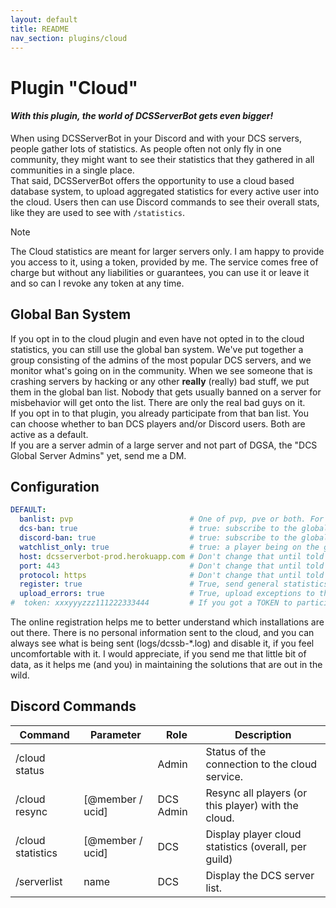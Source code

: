 ```yaml
---
layout: default
title: README
nav_section: plugins/cloud
---
```


# Plugin "Cloud"
#### _With this plugin, the world of DCSServerBot gets even bigger!_
When using DCSServerBot in your Discord and with your DCS servers, people gather lots of statistics. As people often 
not only fly in one community, they might want to see their statistics that they gathered in all communities in a 
single place.</br>
That said, DCSServerBot offers the opportunity to use a cloud based database system, to upload aggregated statistics
for every active user into the cloud. Users then can use Discord commands to see their overall stats, like they are
used to see with `/statistics`.

> [!NOTE]
> The Cloud statistics are meant for larger servers only. I am happy to provide you access to it, using a token, provided 
> by me. The service comes free of charge but without any liabilities or guarantees, you can use it or leave it and so 
> can I revoke any token at any time.

## Global Ban System
If you opt in to the cloud plugin and even have not opted in to the cloud statistics, you can still use the global ban
system. We've put together a group consisting of the admins of the most popular DCS servers, and we monitor what's going
on in the community. When we see someone that is crashing servers by hacking or any other **really** (really) bad stuff,
we put them in the global ban list. Nobody that gets usually banned on a server for misbehavior will get onto the list.
There are only the real bad guys on it.</br>
If you opt in to that plugin, you already participate from that ban list. You can choose whether to ban DCS players 
and/or Discord users. Both are active as a default.</br>
If you are a server admin of a large server and not part of DGSA, the "DCS Global Server Admins" yet, send me a DM.

## Configuration
```yaml
DEFAULT:
  banlist: pvp                          # One of pvp, pve or both. For DCS bans / watchlist only (default: both).
  dcs-ban: true                         # true: subscribe to the global ban service for DCS users (default: false).
  discord-ban: true                     # true: subscribe to the global ban service for Discord users (default: false).
  watchlist_only: true                  # true: a player being on the global banlist will be added to the watchlist only (default: false, does not work with dcs-ban: true)
  host: dcsserverbot-prod.herokuapp.com # Don't change that until told otherwise.
  port: 443                             # Don't change that until told otherwise.
  protocol: https                       # Don't change that until told otherwise.
  register: true                        # True, send general statistics to my community stats (please do that!)
  upload_errors: true                   # True, upload exceptions to the central error database, so that I can see what happened in your bot (and fix it)
#  token: xxxyyyzzz111222333444         # If you got a TOKEN to participate in the cloud statistics, then put it in here.
```
The online registration helps me to better understand which installations are out there. There is no personal
information sent to the cloud, and you can always see what is being sent (logs/dcssb-*.log) and disable it, if you feel
uncomfortable with it. I would appreciate, if you send me that little bit of data, as it helps me (and you) in
maintaining the solutions that are out in the wild.

## Discord Commands
| Command           | Parameter        | Role      | Description                                          |
|-------------------|------------------|-----------|------------------------------------------------------|
| /cloud status     |                  | Admin     | Status of the connection to the cloud service.       |
| /cloud resync     | [@member / ucid] | DCS Admin | Resync all players (or this player) with the cloud.  |
| /cloud statistics | [@member / ucid] | DCS       | Display player cloud statistics (overall, per guild) |
| /serverlist       | name             | DCS       | Display the DCS server list.                         |
